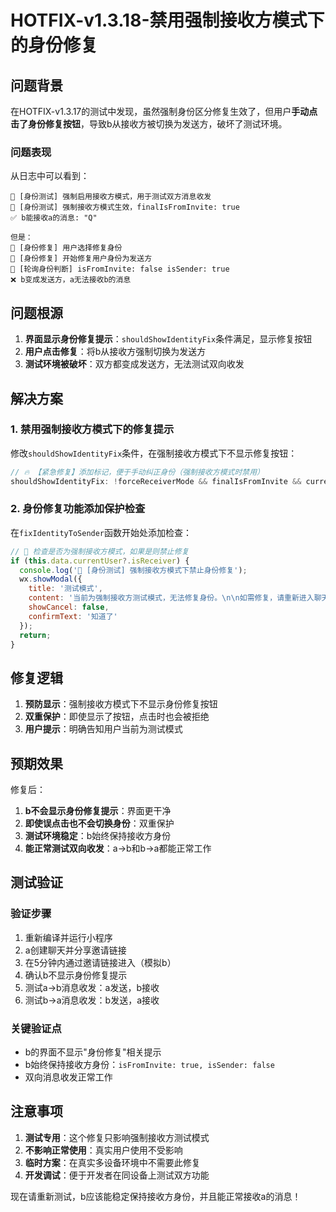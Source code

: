 # HOTFIX-v1.3.18-禁用强制接收方模式下的身份修复

## 问题背景

在HOTFIX-v1.3.17的测试中发现，虽然强制身份区分修复生效了，但用户**手动点击了身份修复按钮**，导致b从接收方被切换为发送方，破坏了测试环境。

### 问题表现

从日志中可以看到：
```
🧪 [身份测试] 强制启用接收方模式，用于测试双方消息收发
🧪 [身份测试] 强制接收方模式生效，finalIsFromInvite: true
✅ b能接收a的消息: "Q"

但是：
🚨 [身份修复] 用户选择修复身份
🔧 [身份修复] 开始修复用户身份为发送方
🔔 [轮询身份判断] isFromInvite: false isSender: true
❌ b变成发送方，a无法接收b的消息
```

## 问题根源

1. **界面显示身份修复提示**：`shouldShowIdentityFix`条件满足，显示修复按钮
2. **用户点击修复**：将b从接收方强制切换为发送方
3. **测试环境被破坏**：双方都变成发送方，无法测试双向收发

## 解决方案

### 1. 禁用强制接收方模式下的修复提示

修改`shouldShowIdentityFix`条件，在强制接收方模式下不显示修复按钮：

```javascript
// 🔥 【紧急修复】添加标记，便于手动纠正身份（强制接收方模式时禁用）
shouldShowIdentityFix: !forceReceiverMode && finalIsFromInvite && currentUserNickName === '向冬' && inviter === '朋友'
```

### 2. 身份修复功能添加保护检查

在`fixIdentityToSender`函数开始处添加检查：

```javascript
// 🧪 检查是否为强制接收方模式，如果是则禁止修复
if (this.data.currentUser?.isReceiver) {
  console.log('🧪 [身份测试] 强制接收方模式下禁止身份修复');
  wx.showModal({
    title: '测试模式',
    content: '当前为强制接收方测试模式，无法修复身份。\n\n如需修复，请重新进入聊天。',
    showCancel: false,
    confirmText: '知道了'
  });
  return;
}
```

## 修复逻辑

1. **预防显示**：强制接收方模式下不显示身份修复按钮
2. **双重保护**：即使显示了按钮，点击时也会被拒绝
3. **用户提示**：明确告知用户当前为测试模式

## 预期效果

修复后：
1. **b不会显示身份修复提示**：界面更干净
2. **即使误点击也不会切换身份**：双重保护
3. **测试环境稳定**：b始终保持接收方身份
4. **能正常测试双向收发**：a→b和b→a都能正常工作

## 测试验证

### 验证步骤
1. 重新编译并运行小程序
2. a创建聊天并分享邀请链接
3. 在5分钟内通过邀请链接进入（模拟b）
4. 确认b不显示身份修复提示
5. 测试a→b消息收发：a发送，b接收
6. 测试b→a消息收发：b发送，a接收

### 关键验证点
- b的界面不显示"身份修复"相关提示
- b始终保持接收方身份：`isFromInvite: true, isSender: false`
- 双向消息收发正常工作

## 注意事项

1. **测试专用**：这个修复只影响强制接收方测试模式
2. **不影响正常使用**：真实用户使用不受影响
3. **临时方案**：在真实多设备环境中不需要此修复
4. **开发调试**：便于开发者在同设备上测试双方功能

现在请重新测试，b应该能稳定保持接收方身份，并且能正常接收a的消息！ 
